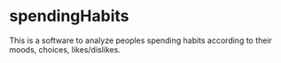 spendingHabits
==============

This is a software to analyze peoples spending habits according to their moods, choices, likes/dislikes.
